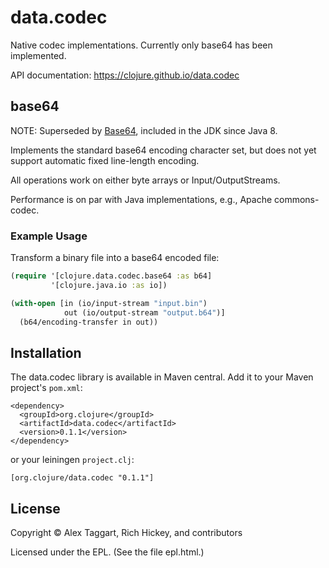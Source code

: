 # data.codec

Native codec implementations. Currently only base64 has been implemented.

API documentation: https://clojure.github.io/data.codec

## base64

NOTE: Superseded by [Base64](https://docs.oracle.com/javase/8/docs/api/java/util/Base64.html), included in the JDK since Java 8.

Implements the standard base64 encoding character set, but does not yet support automatic fixed line-length encoding.

All operations work on either byte arrays or Input/OutputStreams.

Performance is on par with Java implementations, e.g., Apache commons-codec.

### Example Usage

Transform a binary file into a base64 encoded file:

```clojure
(require '[clojure.data.codec.base64 :as b64]
         '[clojure.java.io :as io])

(with-open [in (io/input-stream "input.bin")
            out (io/output-stream "output.b64")]
  (b64/encoding-transfer in out))
```

## Installation

The data.codec library is available in Maven central.  Add it to your Maven project's `pom.xml`:

    <dependency>
      <groupId>org.clojure</groupId>
      <artifactId>data.codec</artifactId>
      <version>0.1.1</version>
    </dependency>

or your leiningen `project.clj`:

    [org.clojure/data.codec "0.1.1"]

## License

Copyright © Alex Taggart, Rich Hickey, and contributors

Licensed under the EPL. (See the file epl.html.)
